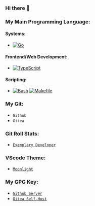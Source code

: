 ### Hi there 👋

### My Main Programming Language:

#### Systems:

- [![Go](https://img.shields.io/badge/Go-00ADD8?style=flat&logo=go&logoColor=white)](https://go.dev)

#### Frontend/Web Development:

- [![TypeScript](https://img.shields.io/badge/TypeScript-007ACC?style=flat&logo=typescript&logoColor=white)](https://www.typescriptlang.org)

#### Scripting:

- [![Bash](https://img.shields.io/badge/Bash-4EAA25?style=flat&logo=gnu-bash&logoColor=white)](https://www.gnu.org/software/bash/) [![Makefile](https://img.shields.io/badge/Makefile-427819?style=flat&logo=make&logoColor=white)](https://www.gnu.org/software/make/)

### My Git:

- `Github`
- `Gitea`

### Git Roll Stats:

- [`Exemplary Developer`](https://gitroll.io/profile/uYvuUyJ4BaOdX6YmKh1Anj0qRfIt1)

### VScode Theme:

- [`Moonlight`](https://marketplace.visualstudio.com/items?itemName=atomiks.moonlight)

### My GPG Key:

- [`Github Server`](https://github.com/H0llyW00dzZ.gpg)
- [`Gitea Self-Host`](https://git.b0zal.io/H0llyW00dzZ.gpg)
